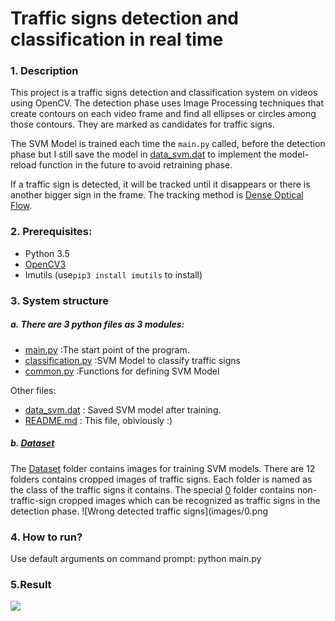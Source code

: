 # Traffic signs detection and classification in real time

### 1. Description ###
This project is a traffic signs detection and classification system on videos using OpenCV.
The detection phase uses Image Processing techniques that create contours on each video frame and find all ellipses or circles among those contours. They are marked as candidates for traffic signs.

The SVM Model is trained each time the ```main.py``` called, before the detection phase but I still save the model in [data_svm.dat](data_svm.dat) to implement the model-reload function in the future to avoid retraining phase.

If a traffic sign is detected, it will be tracked until it disappears or there is another bigger sign in the frame. The tracking method is [Dense Optical Flow](https://docs.opencv.org/trunk/d7/d8b/tutorial_py_lucas_kanade.html).
### 2. Prerequisites:
- Python 3.5
- [OpenCV3](https://opencv.org/)
- Imutils (use```pip3 install imutils``` to install)

### 3. System structure
##### a. There are 3 python files as 3 modules:
- [main.py](main.py) :The start point of the program.
- [classification.py](classification.py) :SVM Model to classify traffic signs
- [common.py](common.py) :Functions for defining SVM Model

Other files:
- [data_svm.dat](data_svm.dat) : Saved SVM model after training.
- [README.md](README.md) : This file, obiviously :)

##### b. [Dataset](dataset)
The [Dataset](dataset) folder contains images for training SVM models. There are 12 folders contains cropped images of traffic signs. Each folder is named as the class of the traffic signs it contains. The special [0](dataset/0) folder contains non-traffic-sign cropped images which can be recognized as traffic signs in the detection phase. 
![Wrong detected traffic signs](images/0.png
### 4.  How to run?
Use default arguments on command prompt: python main.py
### 5.Result
![](images/demo.gif)
